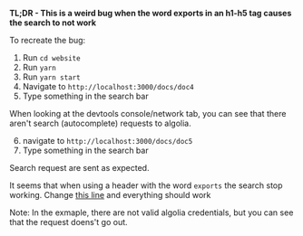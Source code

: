 **TL;DR - This is a weird bug when the word exports in an h1-h5 tag causes the search to not work**

To recreate the bug:

1. Run `cd website`
2. Run `yarn`
3. Run `yarn start`
4. Navigate to `http://localhost:3000/docs/doc4`
5. Type something in the search bar

When looking at the devtools console/network tab, you can see that there aren't search (autocomplete) requests to algolia.

6. navigate to `http://localhost:3000/docs/doc5`
7. Type something in the search bar

Search request are sent as expected.

It seems that when using a header with the word `exports` the search stop working. Change [this line](https://github.com/ranyitz/docusaurus-algolia-exports-bug/blob/master/docs/exampledoc4.md#exports) and everything should work

Note: In the exmaple, there are not valid algolia credentials, but you can see that the request doens't go out.
